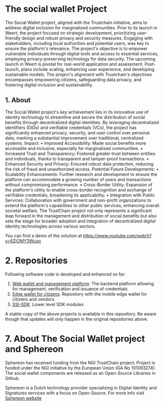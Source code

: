 # The social wallet Project

The Social Wallet project, aligned with the Trustchain initiative, aims to address digital inclusion for marginalized communities. Prior to its launch
in Weert, the project focused on strategic development, prioritizing user-friendly design and robust privacy and security measures.
Engaging with stakeholders, including local authorities and potential users, was key to ensure the platform's relevance.
The project's objective is to empower vulnerable individuals through digital tools and access to essential services, employing privacy-preserving
technology for data security.
The upcoming launch in Weert is pivotal for real-world application and assessment. Post-launch, plans include scaling, enhancing user experience, and
developing sustainable models.
The project's alignment with Trustchain's objectives encompasses empowering citizens, safeguarding data privacy, and fostering digital inclusion and
sustainability.

## 1. About

The Social Wallet project's key achievement lies in its innovative use of identity technology to streamline and secure the distribution of social
benefits through decentralized digital identities.
By leveraging decentralized identifiers (DIDs) and verifiable credentials (VCs), the project has significantly enhanced privacy, security, and user
control over personal data, marking a substantial improvement over traditional, centralized systems.
Impact:
• Improved Accessibility: Made social benefits more accessible and inclusive, especially for marginalized communities.
• Increased Trust and Transparency: Fostered greater trust between entities and individuals, thanks to transparent and tamper-proof transactions.
• Enhanced Security and Privacy: Ensured robust data protection, reducing the risk of fraud and unauthorized access.
Potential Future Developments:
• Scalability Enhancements: Further research and development to ensure the platform can accommodate a growing number of users and transactions without
compromising performance.
• Cross-Border Utility: Expansion of the platform's utility to enable cross-border recognition and exchange of verifiable credentials, broadening its
applicability.
• Integration with Public Services: Collaboration with government and non-profit organizations to extend the platform's capabilities to other public
services, enhancing overall societal welfare.
The TrustChain project not only represents a significant leap forward in the management and distribution of social benefits but also sets the stage
for broader adoption and integration of decentralized digital identity technologies across various sectors.

You can find a demo of the solution at https://www.youtube.com/watch?v=6ZjOMY3Wuzo

# 2. Repositories

Following software code is developed and enhanced so far:

1. [Web wallet and management platform](https://github.com/Sphereon-Opensource/web-wallet): The backend platform allowing for management, verification and issuance of credentials
2. [Edge wallet for citizens](https://github.com/Sphereon-Opensource/mobile-wallet): Repository with the mobile edge wallet for citizens and vendors
3. [SSI-SDK](https://github.com/Sphereon-Opensource/SSI-SDK): Lower level SDK modules

A stable copy of the above projects is available in this repository. Be aware though that updates will only happen in the original repositories above.

# 7. About The Social Wallet project and Sphereon

Sphereon has received funding from the NGI TrustChain project. Project is funded under the NGI initiative by the European Union (GA No
101093274). The social wallet components are released as an Open-Source Libraries in Github.

Sphereon is a Dutch technology provider specializing in Digital Identity and Signatures services with a focus on Open-Source. 
For more info visit [Sphereon website](https://sphereon.com)

